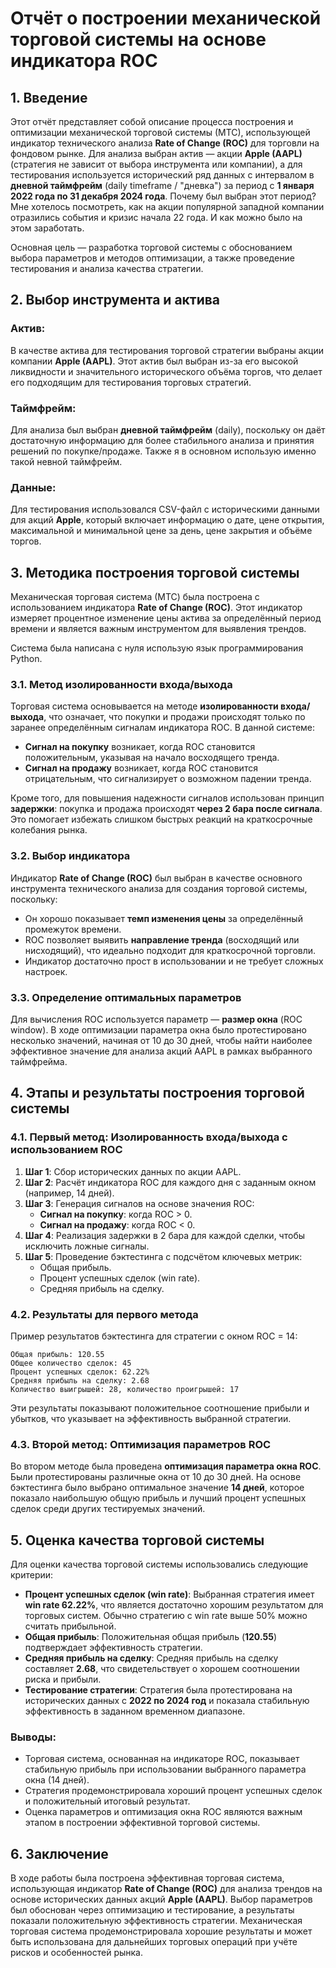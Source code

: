 # Отчёт о построении механической торговой системы на основе индикатора ROC

## 1. Введение

Этот отчёт представляет собой описание процесса построения и оптимизации механической торговой системы (МТС),
использующей индикатор технического анализа **Rate of Change (ROC)** для торговли на фондовом рынке. Для анализа выбран
актив — акции **Apple (AAPL)** (стратегия не зависит от выбора инструмента или компании), а для тестирования
используется исторический ряд данных с интервалом в **дневной
таймфрейм** (daily timeframe / "дневка") за период с **1 января 2022 года по 31 декабря 2024 года**.
Почему был выбран этот период? Мне хотелось посмотреть, как на акции популярной западной компании отразились события и
кризис начала 22 года. И как можно было на этом заработать.

Основная цель — разработка торговой системы с обоснованием выбора параметров и методов оптимизации, а также проведение
тестирования и анализа качества стратегии.

## 2. Выбор инструмента и актива

### Актив:

В качестве актива для тестирования торговой стратегии выбраны акции компании **Apple (AAPL)**. Этот актив был выбран
из-за его высокой ликвидности и значительного исторического объёма торгов, что делает его подходящим для тестирования
торговых стратегий.

### Таймфрейм:

Для анализа был выбран **дневной таймфрейм** (daily), поскольку он даёт достаточную информацию для более стабильного
анализа и принятия решений по покупке/продаже. Также я в основном использую именно такой невной таймфрейм.

### Данные:

Для тестирования использовался CSV-файл с историческими данными для акций **Apple**, который включает информацию о дате,
цене открытия, максимальной и минимальной цене за день, цене закрытия и объёме торгов.

## 3. Методика построения торговой системы

Механическая торговая система (МТС) была построена с использованием индикатора **Rate of Change (ROC)**. Этот индикатор
измеряет процентное изменение цены актива за определённый период времени и является важным инструментом для выявления
трендов.

Система была написана с нуля использую язык программирования Python.

### 3.1. Метод изолированности входа/выхода

Торговая система основывается на методе **изолированности входа/выхода**, что означает, что покупки и продажи происходят
только по заранее определённым сигналам индикатора ROC. В данной системе:

- **Сигнал на покупку** возникает, когда ROC становится положительным, указывая на начало восходящего тренда.
- **Сигнал на продажу** возникает, когда ROC становится отрицательным, что сигнализирует о возможном падении тренда.

Кроме того, для повышения надежности сигналов использован принцип **задержки**: покупка и продажа происходят **через 2
бара после сигнала**. Это помогает избежать слишком быстрых реакций на краткосрочные колебания рынка.

### 3.2. Выбор индикатора

Индикатор **Rate of Change (ROC)** был выбран в качестве основного инструмента технического анализа для создания
торговой системы, поскольку:

- Он хорошо показывает **темп изменения цены** за определённый промежуток времени.
- ROC позволяет выявить **направление тренда** (восходящий или нисходящий), что идеально подходит для краткосрочной
  торговли.
- Индикатор достаточно прост в использовании и не требует сложных настроек.

### 3.3. Определение оптимальных параметров

Для вычисления ROC используется параметр — **размер окна** (ROC window). В ходе оптимизации параметра окна было
протестировано несколько значений, начиная от 10 до 30 дней, чтобы найти наиболее эффективное значение для анализа акций
AAPL в рамках выбранного таймфрейма.

## 4. Этапы и результаты построения торговой системы

### 4.1. Первый метод: Изолированность входа/выхода с использованием ROC

1. **Шаг 1**: Сбор исторических данных по акции AAPL.
2. **Шаг 2**: Расчёт индикатора ROC для каждого дня с заданным окном (например, 14 дней).
3. **Шаг 3**: Генерация сигналов на основе значения ROC:
    - **Сигнал на покупку**: когда ROC > 0.
    - **Сигнал на продажу**: когда ROC < 0.
4. **Шаг 4**: Реализация задержки в 2 бара для каждой сделки, чтобы исключить ложные сигналы.
5. **Шаг 5**: Проведение бэктестинга с подсчётом ключевых метрик:
    - Общая прибыль.
    - Процент успешных сделок (win rate).
    - Средняя прибыль на сделку.

### 4.2. Результаты для первого метода

Пример результатов бэктестинга для стратегии с окном ROC = 14:

```
Общая прибыль: 120.55
Общее количество сделок: 45
Процент успешных сделок: 62.22%
Средняя прибыль на сделку: 2.68
Количество выигрышей: 28, количество проигрышей: 17
```

Эти результаты показывают положительное соотношение прибыли и убытков, что указывает на эффективность выбранной
стратегии.

### 4.3. Второй метод: Оптимизация параметров ROC

Во втором методе была проведена **оптимизация параметра окна ROC**. Были протестированы различные окна от 10 до 30 дней.
На основе бэктестинга было выбрано оптимальное значение **14 дней**, которое показало наибольшую общую прибыль и лучший
процент успешных сделок среди других тестируемых значений.

## 5. Оценка качества торговой системы

Для оценки качества торговой системы использовались следующие критерии:

- **Процент успешных сделок (win rate)**: Выбранная стратегия имеет **win rate 62.22%**, что является достаточно хорошим
  результатом для торговых систем. Обычно стратегию с win rate выше 50% можно считать прибыльной.
- **Общая прибыль**: Положительная общая прибыль (**120.55**) подтверждает эффективность стратегии.
- **Средняя прибыль на сделку**: Средняя прибыль на сделку составляет **2.68**, что свидетельствует о хорошем
  соотношении риска и прибыли.
- **Тестирование стратегии**: Стратегия была протестирована на исторических данных с **2022 по 2024 год** и показала
  стабильную эффективность в заданном временном диапазоне.

### Выводы:

- Торговая система, основанная на индикаторе ROC, показывает стабильную прибыль при использовании выбранного параметра
  окна (14 дней).
- Стратегия продемонстрировала хороший процент успешных сделок и положительный итоговый результат.
- Оценка параметров и оптимизация окна ROC являются важным этапом в построении эффективной торговой системы.

## 6. Заключение

В ходе работы была построена эффективная торговая система, использующая индикатор **Rate of Change (ROC)** для анализа
трендов на основе исторических данных акций **Apple (AAPL)**. Выбор параметров был обоснован через оптимизацию и
тестирование, а результаты показали положительную эффективность стратегии. Механическая торговая система
продемонстрировала хорошие результаты и может быть использована для дальнейших торговых операций при учёте рисков и
особенностей рынка.
